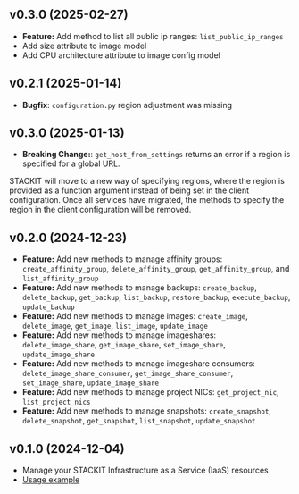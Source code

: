 ## v0.3.0 (2025-02-27)

- **Feature:** Add method to list all public ip ranges: `list_public_ip_ranges`
- Add size attribute to image model
- Add CPU architecture attribute to image config model

## v0.2.1 (2025-01-14)

- **Bugfix**: `configuration.py` region adjustment was missing

## v0.3.0 (2025-01-13)

- **Breaking Change:**: `get_host_from_settings` returns an error if a region is specified for a global URL.

STACKIT will move to a new way of specifying regions, where the region is provided as a function argument instead of being set in the client configuration. Once all services have migrated, the methods to specify the region in the client configuration will be removed.

## v0.2.0 (2024-12-23)

- **Feature:** Add new methods to manage affinity groups: `create_affinity_group`, `delete_affinity_group`, `get_affinity_group`, and `list_affinity_group`
- **Feature:** Add new methods to manage backups: `create_backup`, `delete_backup`, `get_backup`, `list_backup`, `restore_backup`, `execute_backup`, `update_backup`
- **Feature:** Add new methods to manage images: `create_image`, `delete_image`, `get_image`, `list_image`, `update_image`
- **Feature:** Add new methods to manage imageshares: `delete_image_share`, `get_image_share`, `set_image_share`, `update_image_share`
- **Feature:** Add new methods to manage imageshare consumers: `delete_image_share_consumer`, `get_image_share_consumer`, `set_image_share`, `update_image_share`
- **Feature:** Add new methods to manage project NICs: `get_project_nic`, `list_project_nics`
- **Feature:** Add new methods to manage snapshots: `create_snapshot`, `delete_snapshot`, `get_snapshot`, `list_snapshot`, `update_snapshot`

## v0.1.0 (2024-12-04)

- Manage your STACKIT Infrastructure as a Service (IaaS) resources
- [Usage example](https://github.com/stackitcloud/stackit-sdk-python/tree/main/examples/iaas)
